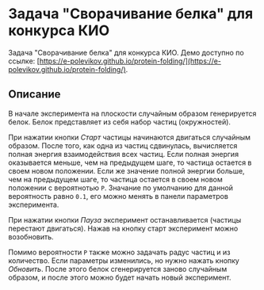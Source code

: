 # Задача "Сворачивание белка" для конкурса КИО

Задача "Сворачивание белка" для конкурса КИО. Демо доступно по ссылке: [https://e-polevikov.github.io/protein-folding/](https://e-polevikov.github.io/protein-folding/).

## Описание

В начале эксперимента на плоскости случайным образом генерируется белок. Белок представляет из себя набор частиц (окружностей). 

При нажатии кнопки _Старт_ частицы начинаются двигаться случайным образом. После того, как одна из частиц сдвинулась, вычисляется полная энергия взаимодействия всех частиц. Если полная энергия оказывается меньше, чем на предыдущем шаге, то частица остается в своем новом положении. Если же значение полной энергии больше, чем на предыдущем шаге, то частица остается в своем новом положении с вероятнотью `P`. Значание по умолчанию для данной вероятность равно `0.1`, его можно менять в панели параметров эксперимента.

При нажатии кнопки _Пауза_ эксперимент останавливается (частицы перестают двигаться). Нажав на кнопку старт эксперимент можно возобновить.

Помимо вероятности `P` также можно задачать радус частиц и из количество. Если параметры изменились, но нужно нажать кнопку _Обновить_. После этого белок сгенерируется заново случайным образом, и после этого можно будет начать новый эксперимент.
